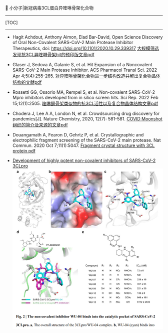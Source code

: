 👏 小分子|新冠病毒3CL蛋白异喹啉骨架化合物

---
[TOC]

---
* Hagit Achdout, Anthony Aimon, Elad Bar-David, Open Science Discovery of Oral Non-Covalent SARS-CoV-2 Main Protease Inhibitor Therapeutics, doi: https://doi.org/10.1101/2020.10.29.339317 [大规模筛选发现抗3CL异喹啉骨架hit的预印版文章pdf](./小分子新冠病毒3CL蛋白异喹啉骨架化合物/2020.10.29.339317v3.full.pdf)
* Glaser J, Sedova A, Galanie S, et al. Hit Expansion of a Noncovalent SARS-CoV-2 Main Protease Inhibitor. ACS Pharmacol Transl Sci. 2022 Apr 4;5(4):255-265. [对异喹啉骨架化合物进一步结构改造并解出复合物晶体结构的文献pdf](./小分子新冠病毒3CL蛋白异喹啉骨架化合物/pt2c00026.pdf)
* Rossetti GG, Ossorio MA, Rempel S, et al. Non-covalent SARS-CoV-2 Mpro inhibitors developed from in silico screen hits. Sci Rep. 2022 Feb 15;12(1):2505. [喹啉酮骨架类似物的抗3CL活性以及复合物晶体结构文章pdf](./小分子新冠病毒3CL蛋白异喹啉骨架化合物/s41598-022-06306-4.pdf)
* Chodera J, Lee A A, London N, et al. Crowdsourcing drug discovery for pandemics[J]. Nature Chemistry, 2020, 12(7): 581-581. [COVID Moonshot组织的简介及来源的文章pdf](./小分子新冠病毒3CL蛋白异喹啉骨架化合物/s41557-020-0496-2.pdf)
* Douangamath A, Fearon D, Gehrtz P, et al. Crystallographic and electrophilic fragment screening of the SARS-CoV-2 main protease. Nat Commun. 2020 Oct 7;11(1):5047. [Fragment crystal structure with 3CL protein pdf](./小分子新冠病毒3CL蛋白异喹啉骨架化合物/s41467-020-18709-w.pdf)


* [Development of highly potent non-covalent inhibitors of SARS-CoV-2 3CLpro](https://www.biorxiv.org/content/10.1101/2022.08.10.503531v1.abstract)
![](小分子新冠病毒3CL蛋白异喹啉骨架化合物/小分子新冠病毒3CL蛋白异喹啉骨架化合物_2022-12-19-22-02-14.png)